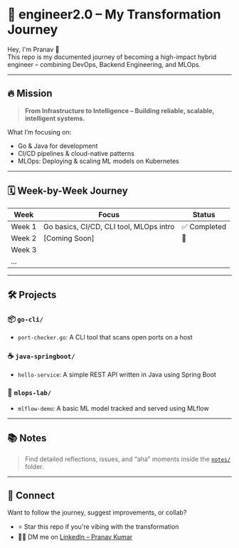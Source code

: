# 🚀 engineer2.0 – My Transformation Journey

Hey, I'm Pranav 👋  
This repo is my documented journey of becoming a high-impact hybrid engineer – combining DevOps, Backend Engineering, and MLOps.

---

## 🔥 Mission

> **From Infrastructure to Intelligence – Building reliable, scalable, intelligent systems.**

What I’m focusing on:
- Go & Java for development
- CI/CD pipelines & cloud-native patterns
- MLOps: Deploying & scaling ML models on Kubernetes

---

## 🗓️ Week-by-Week Journey

| Week | Focus | Status |
|------|-------|--------|
| Week 1 | Go basics, CI/CD, CLI tool, MLOps intro | ✅ Completed |
| Week 2 | [Coming Soon] | 🚧 |
| Week 3 |  |  |
| ...    |  |  |

---

## 🛠️ Projects

### 📦 `go-cli/`
- `port-checker.go`: A CLI tool that scans open ports on a host

### ☕ `java-springboot/`
- `hello-service`: A simple REST API written in Java using Spring Boot

### 🤖 `mlops-lab/`
- `mlflow-demo`: A basic ML model tracked and served using MLflow

---

## 📚 Notes

> Find detailed reflections, issues, and “aha” moments inside the [`notes/`](./notes/) folder.

---

## 🔗 Connect

Want to follow the journey, suggest improvements, or collab?

- ⭐ Star this repo if you're vibing with the transformation
- 🧑‍💻 DM me on [LinkedIn – Pranav Kumar](https://www.linkedin.com/in/pranav-kumar05/)
